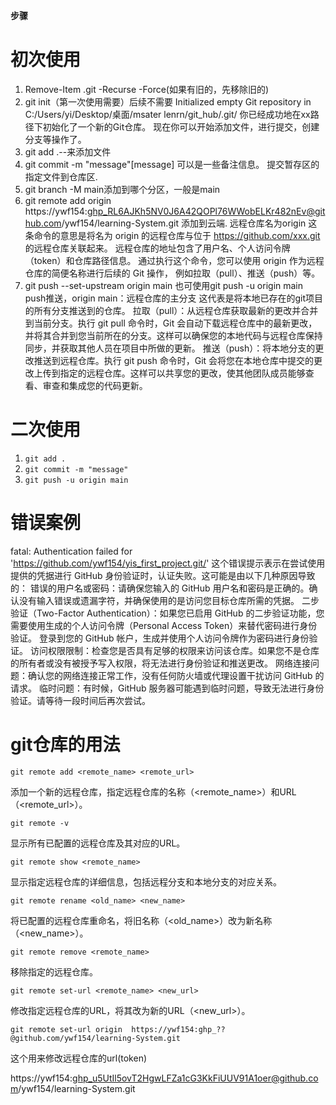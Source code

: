 **步骤**

# 初次使用

1. Remove-Item .git -Recurse -Force(如果有旧的，先移除旧的)
2. git init（第一次使用需要）后续不需要
   Initialized empty Git repository in C:/Users/yi/Desktop/桌面/msater lenrn/git_hub/.git/
   你已经成功地在xx路径下初始化了一个新的Git仓库。 现在你可以开始添加文件，进行提交，创建分支等操作了。
3. git add .--来添加文件
4. git commit -m "message"[message] 可以是一些备注信息。 
    提交暂存区的指定文件到仓库区.
5. git branch -M main添加到哪个分区，一般是main
6. git remote add origin https://ywf154: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@github.com/ywf154/learning-System.git
    添加到云端.  远程仓库名为origin
这条命令的意思是将名为 origin 的远程仓库与位于 https://github.com/xxx.git 的远程仓库关联起来。
远程仓库的地址包含了用户名、个人访问令牌（token）和仓库路径信息。
通过执行这个命令，您可以使用 origin 作为远程仓库的简便名称进行后续的 Git 操作，
例如拉取（pull）、推送（push）等。
7. git push --set-upstream origin main
  也可使用git push -u origin main
push推送，origin main：远程仓库的主分支
这代表是将本地已存在的git项目的所有分支推送到的仓库。
拉取（pull）：从远程仓库获取最新的更改并合并到当前分支。执行 git pull 命令时，Git 会自动下载远程仓库中的最新更改，并将其合并到您当前所在的分支。这样可以确保您的本地代码与远程仓库保持同步，并获取其他人员在项目中所做的更新。
推送（push）：将本地分支的更改推送到远程仓库。执行 git push 命令时，Git 会将您在本地仓库中提交的更改上传到指定的远程仓库。这样可以共享您的更改，使其他团队成员能够查看、审查和集成您的代码更新。

# 二次使用
1. `git add .`
2. `git commit -m "message"`
3. `git push -u origin main`

# 错误案例

fatal: Authentication failed for 'https://github.com/ywf154/yis_first_project.git/'
这个错误提示表示在尝试使用提供的凭据进行 GitHub 身份验证时，认证失败。这可能是由以下几种原因导致的：
错误的用户名或密码：请确保您输入的 GitHub 用户名和密码是正确的。确认没有输入错误或遗漏字符，并确保使用的是访问您目标仓库所需的凭据。
二步验证（Two-Factor Authentication）：如果您已启用 GitHub 的二步验证功能，您需要使用生成的个人访问令牌（Personal Access Token）来替代密码进行身份验证。
登录到您的 GitHub 帐户，生成并使用个人访问令牌作为密码进行身份验证。
访问权限限制：检查您是否具有足够的权限来访问该仓库。如果您不是仓库的所有者或没有被授予写入权限，将无法进行身份验证和推送更改。
网络连接问题：确认您的网络连接正常工作，没有任何防火墙或代理设置干扰访问 GitHub 的请求。
临时问题：有时候，GitHub 服务器可能遇到临时问题，导致无法进行身份验证。请等待一段时间后再次尝试。

# git仓库的用法


`git remote add <remote_name> <remote_url>`

添加一个新的远程仓库，指定远程仓库的名称（<remote_name>）和URL（<remote_url>）。

`git remote -v`

显示所有已配置的远程仓库及其对应的URL。

`git remote show <remote_name>`

显示指定远程仓库的详细信息，包括远程分支和本地分支的对应关系。

`git remote rename <old_name> <new_name>`

将已配置的远程仓库重命名，将旧名称（<old_name>）改为新名称（<new_name>）。

`git remote remove <remote_name>`

移除指定的远程仓库。

`git remote set-url <remote_name> <new_url>`

修改指定远程仓库的URL，将其改为新的URL（<new_url>）。


`git remote set-url origin  https://ywf154:ghp_??@github.com/ywf154/learning-System.git`

这个用来修改远程仓库的url(token)

https://ywf154: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@github.com/ywf154/learning-System.git 